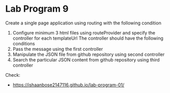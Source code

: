 # Lab Program 9

Create a single page application using routing with the following condition

1. Configure minimum 3 html files using routeProvider and specify the controller for each templateUrl
The controller should have the following conditions
2. Pass the message using the first controller
3. Manipulate the JSON file from github repository using second controller
4. Search the particular JSON content from github repository using third controller

Check:
* https://ishaanbose2147116.github.io/lab-program-01/

